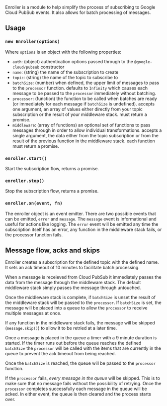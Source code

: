 Enroller is a module to help simplify the process of subscribing to Google Cloud PubSub events. It also allows for batch processing of messages.

## Usage

### `new Enroller(options)`

Where `options` is an object with the following properties:

- `auth`: (object) authentication options passed through to the `@google-cloud/pubsub` constructor
- `name`: (string) the name of the subscription to create
- `topic`: (string) the name of the topic to subscribe to
- `batchSize`: (number) when defined, the upper limit of messages to pass to the `processor` function. defaults to `Infinity` which causes each message to be passed to the `processor` immediately without batching.
- `processor`: (function) the function to be called when batches are ready (or immediately for each message if `batchSize` is undefined). accepts one argument, an array of values either directly from your topic subscription or the result of your middleware stack. must return a promise.
- `middleware`: (array of functions) an optional set of functions to pass messages through in order to allow individual transformations. accepts a single argument, the data either from the topic subscription or from the result of the previous function in the middleware stack. each function must return a promise.

### `enroller.start()`

Start the subscription flow, returns a promise.

### `enroller.stop()`

Stop the subscription flow, returns a promise.

### `enroller.on(event, fn)`

The enroller object is an event emitter. There are two possible events that can be emitted, `error` and `message`. The `message` event is informational and useful for actions like logging. The `error` event will be emitted any time the subscription itself has an error, any function in the middleware stack fails, or the processor function fails.

## Message flow, acks and skips

Enroller creates a subscription for the defined topic with the defined name. It sets an ack timeout of 10 minutes to facilitate batch processing.

When a message is receieved from Cloud PubSub it immediately passes the data from the message through the middleware stack. The default middleware stack simply passes the message through untouched.

Once the middleware stack is complete, if `batchSize` is unset the result of the middleware stack will be passed to the `processor`. If `batchSize` is set, the message will be placed into a queue to allow the `processor` to receive multiple messages at once.

If any function in the middleware stack fails, the message will be skipped (`message.skip()`) to allow it to be retried at a later time.

Once a message is placed in the queue a timer with a 9 minute duration is started. If the timer runs out before the queue reaches the defined `batchSize` the `processor` will be called with the items that are currently in the queue to prevent the ack timeout from being reached.

Once the `batchSize` is reached, the queue will be passed to the `processor` function.

If the `processor` fails, *every message in the queue* will be skipped. This is to make sure that no message fails without the possibility of retrying. Once the `processor` completes successfully each message in the queue will be acked. In either event, the queue is then cleared and the process starts over.
